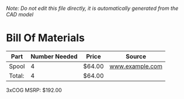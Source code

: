 ###### Note: Do not edit this file directly, it is automatically generated from the CAD model 
# Bill Of Materials 
 |Part|Number Needed|Price|Source| 
 |----|----------|-----|-----|
|Spool|4|$64.00|www.example.com|
|Total: |4|$64.00| |

 3xCOG MSRP: $192.00